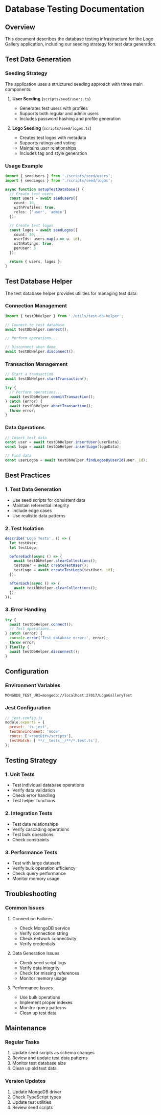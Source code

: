 # Database Testing Documentation

## Overview
This document describes the database testing infrastructure for the Logo Gallery application, including our seeding strategy for test data generation.

## Test Data Generation

### Seeding Strategy
The application uses a structured seeding approach with three main components:

1. **User Seeding** (`scripts/seed/users.ts`)
   - Generates test users with profiles
   - Supports both regular and admin users
   - Includes password hashing and profile generation

2. **Logo Seeding** (`scripts/seed/logos.ts`)
   - Creates test logos with metadata
   - Supports ratings and voting
   - Maintains user relationships
   - Includes tag and style generation

### Usage Example
```typescript
import { seedUsers } from './scripts/seed/users';
import { seedLogos } from './scripts/seed/logos';

async function setupTestDatabase() {
  // Create test users
  const users = await seedUsers({
    count: 10,
    withProfiles: true,
    roles: ['user', 'admin']
  });

  // Create test logos
  const logos = await seedLogos({
    count: 30,
    userIds: users.map(u => u._id),
    withRatings: true,
    perUser: 3
  });

  return { users, logos };
}
```

## Test Database Helper

The test database helper provides utilities for managing test data:

### Connection Management
```typescript
import { testDbHelper } from './utils/test-db-helper';

// Connect to test database
await testDbHelper.connect();

// Perform operations...

// Disconnect when done
await testDbHelper.disconnect();
```

### Transaction Management
```typescript
// Start a transaction
await testDbHelper.startTransaction();

try {
  // Perform operations...
  await testDbHelper.commitTransaction();
} catch (error) {
  await testDbHelper.abortTransaction();
  throw error;
}
```

### Data Operations
```typescript
// Insert test data
const user = await testDbHelper.insertUser(userData);
const logo = await testDbHelper.insertLogo(logoData);

// Find data
const userLogos = await testDbHelper.findLogosByUserId(user._id);
```

## Best Practices

### 1. Test Data Generation
- Use seed scripts for consistent data
- Maintain referential integrity
- Include edge cases
- Use realistic data patterns

### 2. Test Isolation
```typescript
describe('Logo Tests', () => {
  let testUser;
  let testLogo;

  beforeEach(async () => {
    await testDbHelper.clearCollections();
    testUser = await createTestUser();
    testLogo = await createTestLogo(testUser._id);
  });

  afterEach(async () => {
    await testDbHelper.clearCollections();
  });
});
```

### 3. Error Handling
```typescript
try {
  await testDbHelper.connect();
  // Test operations...
} catch (error) {
  console.error('Test database error:', error);
  throw error;
} finally {
  await testDbHelper.disconnect();
}
```

## Configuration

### Environment Variables
```env
MONGODB_TEST_URI=mongodb://localhost:27017/LogoGalleryTest
```

### Jest Configuration
```javascript
// jest.config.js
module.exports = {
  preset: 'ts-jest',
  testEnvironment: 'node',
  roots: ['<rootDir>/scripts'],
  testMatch: ['**/__tests__/**/*.test.ts'],
};
```

## Testing Strategy

### 1. Unit Tests
- Test individual database operations
- Verify data validation
- Check error handling
- Test helper functions

### 2. Integration Tests
- Test data relationships
- Verify cascading operations
- Test bulk operations
- Check constraints

### 3. Performance Tests
- Test with large datasets
- Verify bulk operation efficiency
- Check query performance
- Monitor memory usage

## Troubleshooting

### Common Issues
1. Connection Failures
   - Check MongoDB service
   - Verify connection string
   - Check network connectivity
   - Verify credentials

2. Data Generation Issues
   - Check seed script logs
   - Verify data integrity
   - Check for missing references
   - Monitor memory usage

3. Performance Issues
   - Use bulk operations
   - Implement proper indexes
   - Monitor query patterns
   - Clean up test data

## Maintenance

### Regular Tasks
1. Update seed scripts as schema changes
2. Review and update test data patterns
3. Monitor test database size
4. Clean up old test data

### Version Updates
1. Update MongoDB driver
2. Check TypeScript types
3. Update test utilities
4. Review seed scripts 